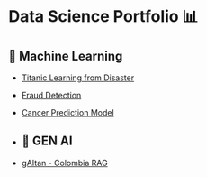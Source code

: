 # Data Science Portfolio 📊

## 📁 Machine Learning
- [Titanic Learning from Disaster](https://github.com/alvarojcabrera/Titanic/tree/master)
- [Fraud Detection](https://github.com/alvarojcabrera/Microcredit-Classification)
- [Cancer Prediction Model](https://github.com/alvarojcabrera/Cancer-Risk-Classification)

- ## 🤖 GEN AI
- [gAItan - Colombia RAG](https://github.com/alvarojcabrera/rag_colombia)
  
